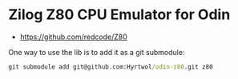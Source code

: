 # Zilog Z80 CPU Emulator for Odin

- <https://github.com/redcode/Z80>

One way to use the lib is to add it as a git submodule:

```bat
git submodule add git@github.com:Hyrtwol/odin-z80.git z80
```
